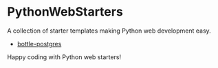 # PythonWebStarters
A collection of starter templates making Python web development easy.

* [bottle-postgres](bottle-postgres/README.md)


Happy coding with Python web starters!
